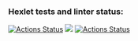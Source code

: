 ### Hexlet tests and linter status:
[![Actions Status](https://github.com/lstepanova3/frontend-project-lvl1/workflows/hexlet-check/badge.svg)](https://github.com/lstepanova3/frontend-project-lvl1/actions)
<a href="https://codeclimate.com/github/codeclimate/codeclimate/maintainability"><img src="https://api.codeclimate.com/v1/badges/a99a88d28ad37a79dbf6/maintainability" /></a>
[![Actions Status](https://github.com/lstepanova3/frontend-project-lvl1/workflows/Node_CI/badge.svg)](https://github.com/lstepanova3/frontend-project-lvl1/actions)
